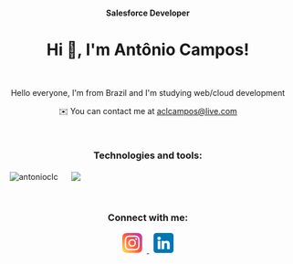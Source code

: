 <h4 align="center">Salesforce Developer</h4>
<h1 align="center">Hi 👋, I'm Antônio Campos!</h1>
<br>
<p align="center"> Hello everyone, I'm from Brazil and I'm studying web/cloud development </p>
<p align="center">✉️ You can contact me at <a href="mailto:aclcampos@live.com" target="_blank"   rel="noreferrer">aclcampos@live.com</a></p>
<br>
<h3 align="center">Technologies and tools:</h3>
<p>
<img align="center" width="400" hspace="10" src="https://github-readme-stats.vercel.app/api/top-langs?username=antonioclc&show_icons=true&locale=en&layout=compact&theme=cobalt" alt="antonioclc" /> 
<img align="center" width="400" hspace="10" src="https://github-readme-stats.vercel.app/api?username=antonioclc&show_icons=true&theme=cobalt" />
</p>
<br>
<h3 align="center">Connect with me:</h3>
<p align="center">
  <a href="https://www.instagram.com/toninho_campos99/" target="_blank"   rel="noreferrer">
  <img src=https://github.com/antonioclc/antonioclc/blob/main/logo-instagram-by-www.flaticon.com.png?raw=true alt="instagram" width="35" height="35" hspace="8"/>
  </a>
  <a href="https://www.linkedin.com/in/ant%C3%B4nio-campos/" target="_blank"   rel="noreferrer">
    <img src=https://github.com/antonioclc/antonioclc/blob/main/logo-linkedin-by-www.flaticon.com.png?raw=true alt="instagram" width="35" height="35" hspace="8"/>
  </a>
</p>   
